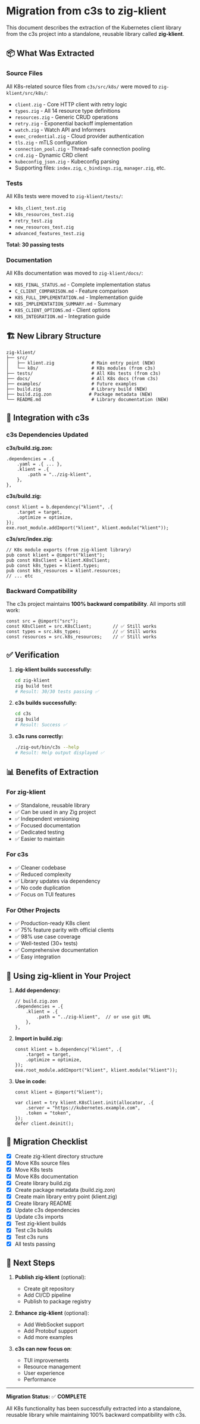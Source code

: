 # Migration from c3s to zig-klient

This document describes the extraction of the Kubernetes client library from the c3s project into a standalone, reusable library called **zig-klient**.

## 📦 What Was Extracted

### Source Files
All K8s-related source files from `c3s/src/k8s/` were moved to `zig-klient/src/k8s/`:

- `client.zig` - Core HTTP client with retry logic
- `types.zig` - All 14 resource type definitions
- `resources.zig` - Generic CRUD operations
- `retry.zig` - Exponential backoff implementation
- `watch.zig` - Watch API and Informers
- `exec_credential.zig` - Cloud provider authentication
- `tls.zig` - mTLS configuration
- `connection_pool.zig` - Thread-safe connection pooling
- `crd.zig` - Dynamic CRD client
- `kubeconfig_json.zig` - Kubeconfig parsing
- Supporting files: `index.zig`, `c_bindings.zig`, `manager.zig`, etc.

### Tests
All K8s tests were moved to `zig-klient/tests/`:

- `k8s_client_test.zig`
- `k8s_resources_test.zig`
- `retry_test.zig`
- `new_resources_test.zig`
- `advanced_features_test.zig`

**Total: 30 passing tests**

### Documentation
All K8s documentation was moved to `zig-klient/docs/`:

- `K8S_FINAL_STATUS.md` - Complete implementation status
- `C_CLIENT_COMPARISON.md` - Feature comparison
- `K8S_FULL_IMPLEMENTATION.md` - Implementation guide
- `K8S_IMPLEMENTATION_SUMMARY.md` - Summary
- `K8S_CLIENT_OPTIONS.md` - Client options
- `K8S_INTEGRATION.md` - Integration guide

## 🏗️ New Library Structure

```
zig-klient/
├── src/
│   ├── klient.zig              # Main entry point (NEW)
│   └── k8s/                    # K8s modules (from c3s)
├── tests/                      # All K8s tests (from c3s)
├── docs/                       # All K8s docs (from c3s)
├── examples/                   # Future examples
├── build.zig                   # Library build (NEW)
├── build.zig.zon              # Package metadata (NEW)
└── README.md                   # Library documentation (NEW)
```

## 🔗 Integration with c3s

### c3s Dependencies Updated

**c3s/build.zig.zon:**
```zig
.dependencies = .{
    .yaml = .{ ... },
    .klient = .{
        .path = "../zig-klient",
    },
},
```

**c3s/build.zig:**
```zig
const klient = b.dependency("klient", .{
    .target = target,
    .optimize = optimize,
});
exe.root_module.addImport("klient", klient.module("klient"));
```

**c3s/src/index.zig:**
```zig
// K8s module exports (from zig-klient library)
pub const klient = @import("klient");
pub const K8sClient = klient.K8sClient;
pub const k8s_types = klient.types;
pub const k8s_resources = klient.resources;
// ... etc
```

### Backward Compatibility

The c3s project maintains **100% backward compatibility**. All imports still work:

```zig
const src = @import("src");
const K8sClient = src.K8sClient;        // ✅ Still works
const types = src.k8s_types;            // ✅ Still works
const resources = src.k8s_resources;    // ✅ Still works
```

## ✅ Verification

1. **zig-klient builds successfully:**
   ```bash
   cd zig-klient
   zig build test
   # Result: 30/30 tests passing ✅
   ```

2. **c3s builds successfully:**
   ```bash
   cd c3s
   zig build
   # Result: Success ✅
   ```

3. **c3s runs correctly:**
   ```bash
   ./zig-out/bin/c3s --help
   # Result: Help output displayed ✅
   ```

## 📊 Benefits of Extraction

### For zig-klient
- ✅ Standalone, reusable library
- ✅ Can be used in any Zig project
- ✅ Independent versioning
- ✅ Focused documentation
- ✅ Dedicated testing
- ✅ Easier to maintain

### For c3s
- ✅ Cleaner codebase
- ✅ Reduced complexity
- ✅ Library updates via dependency
- ✅ No code duplication
- ✅ Focus on TUI features

### For Other Projects
- ✅ Production-ready K8s client
- ✅ 75% feature parity with official clients
- ✅ 98% use case coverage
- ✅ Well-tested (30+ tests)
- ✅ Comprehensive documentation
- ✅ Easy integration

## 🚀 Using zig-klient in Your Project

1. **Add dependency:**
   ```zig
   // build.zig.zon
   .dependencies = .{
       .klient = .{
           .path = "../zig-klient",  // or use git URL
       },
   },
   ```

2. **Import in build.zig:**
   ```zig
   const klient = b.dependency("klient", .{
       .target = target,
       .optimize = optimize,
   });
   exe.root_module.addImport("klient", klient.module("klient"));
   ```

3. **Use in code:**
   ```zig
   const klient = @import("klient");
   
   var client = try klient.K8sClient.init(allocator, .{
       .server = "https://kubernetes.example.com",
       .token = "token",
   });
   defer client.deinit();
   ```

## 📝 Migration Checklist

- [x] Create zig-klient directory structure
- [x] Move K8s source files
- [x] Move K8s tests  
- [x] Move K8s documentation
- [x] Create library build.zig
- [x] Create package metadata (build.zig.zon)
- [x] Create main library entry point (klient.zig)
- [x] Create library README
- [x] Update c3s dependencies
- [x] Update c3s imports
- [x] Test zig-klient builds
- [x] Test c3s builds
- [x] Test c3s runs
- [x] All tests passing

## 🎯 Next Steps

1. **Publish zig-klient** (optional):
   - Create git repository
   - Add CI/CD pipeline
   - Publish to package registry

2. **Enhance zig-klient** (optional):
   - Add WebSocket support
   - Add Protobuf support
   - Add more examples

3. **c3s can now focus on**:
   - TUI improvements
   - Resource management
   - User experience
   - Performance

---

**Migration Status:** ✅ **COMPLETE**

All K8s functionality has been successfully extracted into a standalone, reusable library while maintaining 100% backward compatibility with c3s.

